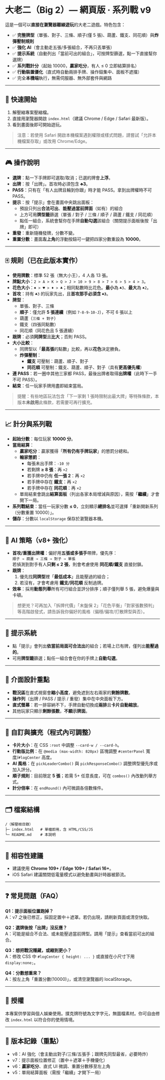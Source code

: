 # 大老二（Big 2）— 網頁版 · 系列戰 v9

這是一個可以**直接在瀏覽器離線遊玩**的大老二遊戲。特色包含：  
- ✅ **完整牌型**（單張、對子、三條、順子(僅 5 張)、葫蘆、鐵支、同花順）與**炸彈壓制規則**  
- ✅ **強化 AI**（會主動走五張/多張組合，不再只丟單張）  
- ✅ **提示系統**（自動列出「當前可出的組合」，可按牌型篩選，點一下直接幫你選牌）  
- ✅ **系列戰計分**（起始 10000，**贏家吃分**，有人 ≤ 0 立即結算排名）  
- ✅ **行動裝置優化**（直式時自動兩排手牌、操作鈕集中、面板不遮擋）  
- ✅ 完全**本機端**執行，無需伺服器、無外部套件與網路

---

## 🚀 快速開始
1. 解壓縮專案壓縮檔。  
2. 直接用瀏覽器開啟 `index.html`（建議 Chrome / Edge / Safari 最新版）。  
3. 看到畫面後即可開始遊玩。

> 注意：若使用 Safari 開啟本機檔案遇到權限或樣式問題，請嘗試「允許本機檔案存取」或改用 Chrome/Edge。

---

## 🎮 操作說明
- **選牌**：點一下手牌即可選取/取消；已選的牌會**上浮**。  
- **出牌**：按「出牌」。首攻時必須包含 **♣3**。  
- **PASS**：只有在「有人出牌且輪到你跟」時才能 PASS。拿到出牌權時不可 PASS。  
- **提示**：按「提示」會在畫面中央跳出面板：  
  - 預設只列出**合法可出**、**能壓過當前牌面**（如有）的組合  
  - 上方可用**牌型籤**篩選（單張 / 對子 / 三條 / 順子 / 葫蘆 / 鐵支 / 同花順）  
  - 點任一組合，系統會幫你在手牌**自動勾選**該組合（關閉提示面板後按「出牌」即可）  
- **重發**：重新隨機發牌，分數不變。  
- **重置分數**：畫面**左上角**的浮動按鈕可一鍵把四家分數重設為 **10000**。

---

## 🀄️ 規則（已在此版本實作）
- **使用牌數**：標準 52 張（無大小王），4 人各 13 張。  
- **牌點大小**：`2 > A > K > Q > J > 10 > 9 > 8 > 7 > 6 > 5 > 4 > 3`。  
- **花色大小**：`♠ > ♥ > ♦ > ♣`；相同點數時比花色。**最小**為 `♣3`、**最大**為 `♠2`。  
- **首攻**：持有 `♣3` 的玩家先出，且**首攻那手必須含 `♣3`**。  
- **牌型**：
  - 單張、對子、三條  
  - **順子**：僅允許 **5 張連續**（例如 `7-8-9-10-J`），不可 6 張以上  
  - 葫蘆（`三條 + 對子`）  
  - 鐵支（四張同點數）  
  - 同花順（同花色且 5 張連續）  
- **跟牌**：必須**同牌型**且**比大**；否則 PASS。  
- **大小比較**：
  - 同牌型以「**最高張**的點數」比較，再以**花色**決定勝負。  
  - **炸彈壓制**：  
    - **鐵支** 可壓制：葫蘆、順子、對子  
    - **同花順** 可壓制：鐵支、葫蘆、順子、對子（具有**更高優先權**）  
- **連 PASS**：若一圈中其他三家都 PASS，最後出牌者取得**出牌權**（此時下一手不可 PASS）。  
- **結束**：任一玩家手牌用盡即結束當局。

> 提醒：有些地區玩法包含「下一家剩 1 張時限制出最大牌」等特殊條款，本版本**未啟用**此條款，若需要可再行擴充。

---

## 📈 計分與系列戰
- **起始分數**：每位玩家 **10000 分**。  
- **當局結算**：  
  - **贏家吃分**：贏家獲得「**所有仍有手牌玩家**」的懲罰分總和。  
  - **輸家懲罰**：
    - 每張未出手牌：`-10 分`  
    - 若剩牌 **≥ 8 張**：再 `×2`  
    - 若手牌中仍有 **任一張 2**：再 `×2`  
    - 若手牌中存在 **鐵支**：再 `×2`  
    - 若手牌中存在 **同花順**：再 `×2`  
  - 單局結束會跳出**結算面板**（列出各家本局增減與原因），需按「**繼續**」才會開下一局。  
- **系列戰結束**：當任一玩家分數 **≤ 0**，立刻顯示**總排名**並可選擇「重新開新系列（分數重置 10000）」。  
- **儲存**：分數以 `localStorage` 保存於瀏覽器本機。

---

## 🤖 AI 策略（v8+ 強化）
- **首攻/重獲出牌權**：偏好用**五張或多張手**帶牌，優先序：  
  `順子 → 葫蘆 → 三條 → 對子 → 單張`  
  若偵測到對手有人**只剩 ≤ 2 張**，則會考慮使用 **同花順/鐵支** 直接封鎖。  
- **跟牌**：
  1) 優先找**同牌型**裡「**最低成本**」且能壓過的組合；  
  2) 若沒有，才會考慮用 **鐵支/同花順** 反制過牌。  
- **效率**：採用**動態列舉**所有可行組合並評分排序；順子僅列舉 5 張，避免爆量與卡頓。

> 想更兇？可再加入「拆牌代價」「末盤保 2」「花色平衡」「對家張數預判」等高階啟發式，請告訴我你偏好的風格（偏穩/偏攻/打散牌型與否）。

---

## 🧠 提示系統
- 點「提示」會列出**依當前局面可合法出**的組合；若場上已有牌，僅列出**能壓過的**。  
- 可用**牌型籤**篩選；點任一組合會在你的手牌上**自動勾選**。

---

## 📱 介面設計重點
- **戰況區**在直式視窗會**縮小高度**，避免遮到左右兩家的**剩餘牌數**。  
- **操作列**（出牌 / PASS / 提示 / 重發）集中在中央面板下方。  
- **直式螢幕**：若一排容納不下，手牌自動切換成**兩排**且**卡片自動縮放**。  
- 其他玩家只顯示**剩餘張數**，**不顯示牌面**。

---

## 🧩 自訂與擴充（程式內可調整）
- **卡片大小**：在 CSS `:root` 中調整 `--card-w / --card-h`。  
- **行動版比例**：在 `@media (max-width: 820px)` 區塊調整 `#centerPanel` 寬度/`#logCenter` 高度。  
- **AI 風格**：在 `pickLeaderCombo()` 與 `pickResponseCombo()` 調整牌型優先序或加入評分。  
- **順子規則**：目前限定 **5 張**；若需 5+ 任意長度，可在 `combos()` 內改動列舉方式。  
- **計分倍率**：在 `endRound()` 內可微調各倍數條件。

---

## 🗂️ 檔案結構
```
/（解壓根目錄）
├─ index.html   # 單檔即用，含 HTML/CSS/JS
└─ README.md    # 本說明
```

---

## 🧪 相容性建議
- 建議使用 **Chrome 109+ / Edge 109+ / Safari 16+**。  
- iOS Safari 建議關閉低電量模式以避免動畫與計時器被節流。

---

## ❓ 常見問題（FAQ）
**Q1：提示面板位置跑掉？**  
A：v7 之後已修正，採固定置中＋遮罩。若仍出現，請刷新頁面或清空快取。

**Q2：選牌後按「出牌」沒反應？**  
A：可能是組合不合法、或未能壓過當前牌型。請用「提示」查看當前可出的組合。

**Q3：想把戰況隱藏，或縮到更小？**  
A：修改 CSS 中 `#logCenter { height: ... }` 或直接在小尺寸下用 `display:none;`。

**Q4：分數想重來？**  
A：按左上角「重置分數(10000)」，或清空瀏覽器的 localStorage。

---

## 📜 授權
本專案供學習與個人娛樂使用。撲克牌符號為文字字元，無圖檔素材。你可自由修改 `index.html` 以符合你的使用情境。

---

## 🧩 版本記錄（重點）
- v8：AI 強化（會主動出對子/三條/五張手；跟牌先同型最省，必要時炸）  
- v7：提示面板位置修正（置中＋遮罩＋手機優化）  
- v6：**贏家吃分**、直式 UI 微調、重置分數移至左上角  
- v5：單局結算面板（需按「繼續」才開下一局）  
